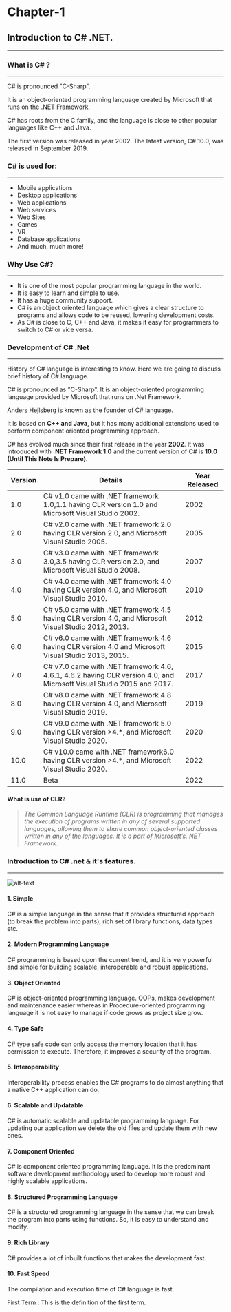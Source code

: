 # Chapter-1
## Introduction to C# .NET.
___

### What is C# ?
___
C# is pronounced "C-Sharp".  

It is an object-oriented programming language created by Microsoft that runs on the .NET Framework.  

C# has roots from the C family, and the language is close to other popular languages like C++ and Java.  

The first version was released in year 2002. The latest version, C# 10.0, was released in September 2019.

### C# is used for:
___
- Mobile applications
- Desktop applications 
- Web applications 
- Web services 
- Web Sites 
- Games 
- VR 
- Database applications 
- And much, much more!

### Why Use C#?
___
- It is one of the most popular programming language in the world. 
- It is easy to learn and simple to use.
- It has a huge community support.
- C# is an object oriented language which gives a clear structure to programs and allows code to be reused, lowering development costs.
- As C# is close to C, C++ and Java, it makes it easy for programmers to switch to C# or vice versa.  

### Development of C# .Net
___
History of C# language is interesting to know. Here we are going to discuss brief history of C# language.  

C# is pronounced as "C-Sharp". It is an object-oriented programming language provided by Microsoft that runs on .Net Framework.  

Anders Hejlsberg is known as the founder of C# language.  

It is based on __C++ and Java__, but it has many additional extensions used to perform component oriented programming approach.  

C# has evolved much since their first release in the year **2002**. It was introduced with __.NET Framework 1.0__ and the current version of C# is __10.0 (Until This Note Is Prepare)__.

| Version | Details                                                                                                               | Year Released |
|---------|-----------------------------------------------------------------------------------------------------------------------|---------------|
| 1.0     | C# v1.0 came with .NET framework 1.0,1.1 having CLR version 1.0 and Microsoft Visual Studio 2002.                     | 2002          |
| 2.0     | C# v2.0 came with .NET framework 2.0 having CLR version 2.0, and Microsoft Visual Studio 2005.                        | 2005          |
| 3.0     | C# v3.0 came with .NET framework 3.0,3.5 having CLR version 2.0, and Microsoft Visual Studio 2008.                    | 2007          |
| 4.0     | C# v4.0 came with .NET framework 4.0 having CLR version 4.0, and Microsoft Visual Studio 2010.                        | 2010          |
| 5.0     | C# v5.0 came with .NET framework 4.5 having CLR version 4.0, and Microsoft Visual Studio 2012, 2013.                  | 2012          |
| 6.0     | C# v6.0 came with .NET framework 4.6 having CLR version 4.0 and Microsoft Visual Studio 2013, 2015.                   | 2015          |
| 7.0     | C# v7.0 came with .NET framework 4.6, 4.6.1, 4.6.2 having CLR version 4.0, and Microsoft Visual Studio 2015 and 2017. | 2017          |
| 8.0     | C# v8.0 came with .NET framework 4.8 having CLR version 4.0, and Microsoft Visual Studio 2019.                        | 2019          |
| 9.0     | C# v9.0 came with .NET framework 5.0 having CLR version >4.*, and Microsoft Visual Studio 2020.                       | 2020          |
| 10.0    | C# v10.0 came with .NET framework6.0 having CLR version >4.*, and Microsoft Visual Studio 2020.                       | 2022          |
| 11.0    | Beta                                                                                                                  | 2022          |         

#### What is use of CLR?
> *The Common Language Runtime (CLR) is programming that manages the execution of programs written in any of several supported languages, allowing them to share common object-oriented classes written in any of the languages. It is a part of Microsoft’s. NET Framework.*

### Introduction to C# .net & it's features.
***
![alt-text](https://static.javatpoint.com/csharp/images/csharp-features1.png)
#### 1. Simple
C# is a simple language in the sense that it provides structured approach (to break the problem into parts), rich set of library functions, data types etc.

#### 2. Modern Programming Language
C# programming is based upon the current trend, and it is very powerful and simple for building scalable, interoperable and robust applications.

#### 3. Object Oriented
C# is object-oriented programming language. OOPs, makes development and maintenance easier whereas in Procedure-oriented programming language it is not easy to manage if code grows as project size grow.

#### 4. Type Safe
C# type safe code can only access the memory location that it has permission to execute. Therefore, it improves a security of the program.

#### 5. Interoperability
Interoperability process enables the C# programs to do almost anything that a native C++ application can do.

#### 6. Scalable and Updatable
C# is automatic scalable and updatable programming language. For updating our application we delete the old files and update them with new ones. 

#### 7. Component Oriented
C# is component oriented programming language. It is the predominant software development methodology used to develop more robust and highly scalable applications.

#### 8. Structured Programming Language
C# is a structured programming language in the sense that we can break the program into parts using functions. So, it is easy to understand and modify.

#### 9. Rich Library
C# provides a lot of inbuilt functions that makes the development fast.

#### 10. Fast Speed
The compilation and execution time of C# language is fast.

First Term
: This is the definition of the first term.


